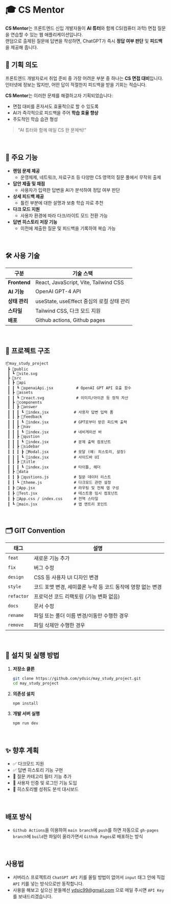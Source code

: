 # 🎓 CS Mentor

**CS Mentor**는 프론트엔드 신입 개발자들이 **AI 튜터**와 함께 CS(컴퓨터 과학) 면접 질문을 연습할 수 있는 웹 애플리케이션입니다.  
랜덤으로 출제된 질문에 답변을 작성하면, ChatGPT가 즉시 **정답 여부 판단** 및 **피드백**을 제공해 줍니다.

## 🧠 기획 의도

프론트엔드 개발자로서 취업 준비 중 가장 어려운 부분 중 하나는 **CS 면접 대비**입니다.  
인터넷에 정보는 많지만, 어떤 답이 적절한지 피드백을 받을 기회는 적습니다.

**CS Mentor**는 이러한 문제를 해결하고자 기획되었습니다:

- 면접 대비를 혼자서도 효율적으로 할 수 있도록
- AI가 즉각적으로 피드백을 주어 **학습 효율 향상**
- 주도적인 학습 습관 형성

> "AI 튜터와 함께 매일 CS 한 문제씩!"

<br/>

## 🚀 주요 기능

- **랜덤 문제 제공**
  - 운영체제, 네트워크, 자료구조 등 다양한 CS 영역의 질문 풀에서 무작위 출제
- **답안 제출 및 채점**
  - 사용자가 입력한 답변을 AI가 분석하여 정답 여부 판단
- **상세 피드백 제공**
  - 틀린 부분에 대한 설명과 보충 학습 자료 추천
- **다크 모드 지원**
  - 사용자 환경에 따라 다크/라이트 모드 전환 가능
- **답변 히스토리 저장 기능**
  - 이전에 제출한 질문 및 피드백을 기록하여 복습 가능

<br/>

## 🛠️ 사용 기술

| 구분          | 기술 스택                                 |
| ------------- | ----------------------------------------- |
| **Frontend**  | React, JavaScript, Vite, Tailwind CSS     |
| **AI 기능**   | OpenAI GPT-4 API                          |
| **상태 관리** | useState, useEffect 중심의 로컬 상태 관리 |
| **스타일**    | Tailwind CSS, 다크 모드 지원              |
| **배포**      | Github actions, Github pages              |

<br/>

## 📁 프로젝트 구조

```
📦may_study_project
 ┣ 📂public
 ┃ ┗ 📜vite.svg
 ┣ 📂src
 ┃ ┣ 📂api
 ┃ ┃ ┗ 📜openaiApi.jsx          # OpenAI GPT API 호출 함수
 ┃ ┣ 📂assets
 ┃ ┃ ┗ 📜react.svg              # 이미지/아이콘 등 정적 자산
 ┃ ┣ 📂components
 ┃ ┃ ┣ 📂answer
 ┃ ┃ ┃ ┗ 📜index.jsx           # 사용자 답변 입력 폼
 ┃ ┃ ┣ 📂feedback
 ┃ ┃ ┃ ┗ 📜index.jsx           # GPT로부터 받은 피드백 출력
 ┃ ┃ ┣ 📂nav
 ┃ ┃ ┃ ┗ 📜index.jsx           # 네비게이션 바
 ┃ ┃ ┣ 📂qustion
 ┃ ┃ ┃ ┗ 📜index.jsx           # 문제 출력 컴포넌트
 ┃ ┃ ┣ 📂sidebar
 ┃ ┃ ┃ ┣ 📜Modal.jsx           # 모달 (예: 히스토리, 설정)
 ┃ ┃ ┃ ┗ 📜index.jsx           # 사이드바 UI
 ┃ ┃ ┣ 📂title
 ┃ ┃ ┃ ┗ 📜index.jsx           # 타이틀, 헤더
 ┃ ┣ 📂data
 ┃ ┃ ┣ 📜qustions.js           # 질문 데이터 리스트
 ┃ ┃ ┗ 📜theme.js              # 다크모드 관련 설정
 ┃ ┣ 📜App.jsx                 # 라우팅 및 전체 앱 구성
 ┃ ┣ 📜Test.jsx                # 테스트용 임시 컴포넌트
 ┃ ┣ 📜App.css / index.css     # 전역 스타일
 ┃ ┗ 📜main.jsx                # 앱 엔트리 포인트
```

<br/>

## 🗂️ GIT Convention

| 태그       | 설명                                                        |
| ---------- | ----------------------------------------------------------- |
| `feat`     | 새로운 기능 추가                                            |
| `fix`      | 버그 수정                                                   |
| `design`   | CSS 등 사용자 UI 디자인 변경                                |
| `style`    | 코드 포맷 변경, 세미콜론 누락 등 코드 동작에 영향 없는 변경 |
| `refactor` | 프로덕션 코드 리팩토링 (기능 변화 없음)                     |
| `docs`     | 문서 수정                                                   |
| `rename`   | 파일 또는 폴더 이름 변경/이동만 수행한 경우                 |
| `remove`   | 파일 삭제만 수행한 경우                                     |

<br/>

## 🧪 설치 및 실행 방법

1. **저장소 클론**

   ```bash
   git clone https://github.com/ydsic/may_study_project.git
   cd may_study_project
   ```

2. **의존성 설치**

   ```bash
   npm install
   ```

3. **개발 서버 실행**

   ```bash
   npm run dev
   ```

<br/>

## ✨ 향후 계획

- ✅ 다크모드 지원
- ✅ 답변 히스토리 기능 구현
- 🔄 질문 카테고리 필터 기능 추가
- 🔄 사용자 인증 및 로그인 기능 도입
- 🔄 히스토리별 성취도 분석 대시보드

<br />

## 배포 방식

- `Github Actions`을 이용하여 `main branch`에 `push`를 하면 자동으로 `gh-pages branch`에 `build`한 파일이 올라가면서 `Github Pages`로 배포하는 방식

<br/>

## 사용법

- 서버리스 프로젝트라 `ChatGPT API` 키를 올릴 방법이 없어서 `input` 태그 안에 직접 `API` 키를 넣는 방식으로만 동작합니다.
- 사용을 해보고 싶으신 분들께선 <ydsic99@gmail.com> 으로 메일 주시면 `API Key`를 보내드리겠습니다.
